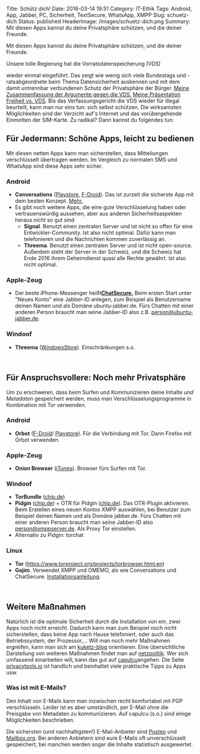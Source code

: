 Title: Schütz dich!
Date: 2016-03-14 19:51
Category: IT-Ethik
Tags: Android, App, Jabber, PC, Sicherheit, TextSecure, WhatsApp, XMPP
Slug: schuetz-dich
Status: published
HeaderImage: /images/schuetz-dich.png
Summary: Mit diesen Apps kannst du deine Privatsphäre schützen, und die deiner Freunde.

Mit diesen Apps kannst du deine Privatsphäre schützen, und die deiner Freunde.

<!--more-->Unsere tolle Regierung hat die Vorratsdatenspeicherung (VDS)
wieder einmal eingeführt. Das zeigt wie wenig sich viele Bundestags und
-ratsabgeordnete beim Thema Datensicherheit auskennen und mit dem damit
untrennbar verbundenen Schutz der Privatsphäre der Bürger. [Meine
Zusammenfassung der Argumente gegen die
VDS.](http://xcosx.de/wp-content/uploads/2015/10/VDS_Vorratsdatenspeicherung.pdf)
[Meine Präsentation Freiheit vs.
VDS](http://www.xcosx.de/mgb/keineph-slides/slides/vds.md.html). Bis das
Verfassungsgericht die VDS wieder für illegal beurteilt, kann man nur
eins tun: sich selbst schützen. Die wirksamsten Möglichkeiten sind der
Verzicht auf's Internet und das vorübergehende Einmotten der SIM-Karte.
Zu radikal? Dann kannst du folgendes tun:

Für Jedermann: Schöne Apps, leicht zu bedienen
----------------------------------------------

Mit diesen netten Apps kann man sicherstellen, dass Mitteilungen
verschlüsselt übertragen werden. Im Vergleich zu normalen SMS und
WhatsApp sind diese Apps sehr sicher.

### Android

-   **Conversations**
    ([Playstore](https://play.google.com/store/apps/details?id=eu.siacs.conversations),
    [F-Droid](https://f-droid.org/repository/browse/?fdfilter=conversation&fdid=eu.siacs.conversations)).
    Das ist zurzeit die sicherste App mit dem besten Konzept.
    [Mehr.](http://xcosx.de/conversations/)
-   Es gibt noch weitere Apps, die eine gute Verschlüsselung haben oder
    vertrauenswürdig aussehen, aber aus anderen Sicherheitsaspekten
    heraus *nicht* so gut sind
    -   **Signal**. Benutzt einen zentralen Server und ist nicht so offen
        für eine Entwickler-Community. Ist also nicht optimal. Dafür kann man telefonieren und die Nachrichten kommen zuverlässig an.
    -   **Threema**. Benutzt einen zentralen Server und ist nicht
        open-source. Außerdem steht der Server in der Schweiz, und die
        Schweiz hat Ende 2016 ihrem Geheimdienst quasi alle Rechte
        gewährt. Ist also nicht optimal.

### Apple-Zeug

-   Der beste iPhone-Messenger
    heißt[**ChatSecure.**](https://xcosx.de/messenger-fuers-iphone/)
    Beim ersten Start unter "Neues Konto" eine Jabber-ID anlegen, zum
    Beispiel als Benutzername deinen Namen und als Domäne
    ubuntu-jabber.de. Fürs Chatten mit einer anderen Person braucht man
    seine Jabber-ID also z.B. person@ubuntu-jabber.de.

### Windoof

-   **Threema**
    ([WindowsStore](https://www.microsoft.com/en-us/store/apps/threema/9nblggh095s5)).
    Einschränkungen s.o.

 

Für Anspruchsvollere: Noch mehr Privatsphäre
--------------------------------------------

Um zu erschweren, dass beim Surfen und Kommunizieren deine Inhalte *und
Metadaten* gespeichert werden, muss man Verschlüsselungsprogramme in
Kombination mit Tor verwenden.

### Android

-   **Orbot**
    ([F-Droid](https://f-droid.org/repository/browse/?fdfilter=orbot&fdid=org.torproject.android)/
    [Playstore](https://play.google.com/store/apps/details?id=org.torproject.android)).
    Für die Verbindung mit Tor. Dann Firefox mit Orbot verwenden.

### Apple-Zeug

-   **Onion Browser**
    ([iTunes](https://itunes.apple.com/us/app/onion-browser/id519296448?mt=8)).
    Browser fürs Surfen mit Tor.

### Windoof

-   **TorBundle**
    ([chip.de](http://www.chip.de/downloads/Tor-Browser-Paket_22479695.html))
-   **Pidgin**
    ([chip.de](http://www.chip.de/downloads/Pidgin_13009923.html)) + OTR
    für Pidgin
    ([chip.de](http://www.chip.de/downloads/OTR-fuer-Pidgin_24518582.html)).
    Das OTR-Plugin aktivieren. Beim Erstellen eines neuen Kontos XMPP
    auswählen, bei Benutzer zum Beispiel deinen Namen und als Domäne
    jabber.de. Fürs Chatten mit einer anderen Person braucht man seine
    Jabber-ID also person@xmppserver.de. Als Proxy Tor einstellen.
-   Alternativ zu Pidgin: torchat

### Linux

-   **Tor** (<https://www.torproject.org/projects/torbrowser.html.en>)
-   **Gajim**. Verwendet XMPP und OMEMO, als wie Conversations und
    ChatSecure.
    [Installationsanleitung](https://xcosx.de/gajim-mit-omemo/).

 

Weitere Maßnahmen
-----------------

Natürlich ist die optimale Sicherheit durch die Installation von ein,
zwei Apps noch nicht erreicht. Dadurch kann man zum Beispiel noch nicht
sicherstellen, dass keine App nach Hause telefoniert, oder auch das
Betriebssystem, der Prozessor,... Will man noch mehr Maßnahmen
ergreifen, kann man sich am
[kuketz-blog](http://www.kuketz-blog.de/projekte/) orientieren. Eine
übersichtliche Darstellung von weiteren Maßnahmen findet man auf
[netzpolitik](https://netzpolitik.org/2015/2-jahre-snowden-enthuellungen-special-zur-digitalen-selbstverteidigung/).
Wer sich umfassend einarbeiten will, kann das gut auf
[capulcu](https://capulcu.blackblogs.org/bandi/)angehen. Die Seite
[privacytools.io](https://www.privacytools.io/) ist handlich und
beinhaltet viele praktische Tipps zu Apps usw.

### Was ist mit E-Mails?

Den Inhalt von E-Mails kann man inzwischen recht komfortabel mit PGP
verschlüsseln. Leider ist es aber umständlich, per E-Mail ohne die
Preisgabe von Metadaten zu kommunizieren. Auf capulcu (s.o.) sind einige
Möglichkeiten beschrieben.

Die sichersten (und nachhaltigsten!) E-Mail-Anbieter sind
[Posteo](https://posteo.de/de) und [Mailbox.org](http://mailbox.org/).
Bei anderen Anbietern sind eure E-Mails oft unverschlüsselt gespeichert,
bei manchen werden sogar die Inhalte statistisch ausgewertet.
